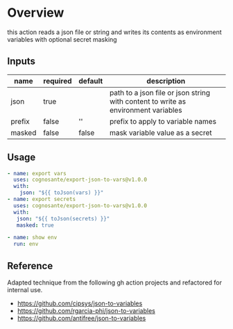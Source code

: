 # Overview 
this action reads a json file or string and writes its contents as environment variables with optional secret masking

## Inputs
| name   | required | default | description                                                                       |
| ------ | -------- | ------- | --------------------------------------------------------------------------------- |
| json   | true     |         | path to a json file or json string with content to write as environment variables |
| prefix | false    | ''      | prefix to apply to variable names                                                 |
| masked | false    | false   | mask variable value as a secret                                                   |

## Usage
```yml
- name: export vars 
  uses: cognosante/export-json-to-vars@v1.0.0
  with:
    json: "${{ toJson(vars) }}"
- name: export secrets
  uses: cognosante/export-json-to-vars@v1.0.0
  with:
   json: "${{ toJson(secrets) }}"
   masked: true

- name: show env
  run: env
```

## Reference
Adapted technique from the following gh action projects and refactored for internal use.

- https://github.com/cipsys/json-to-variables
- https://github.com/rgarcia-phi/json-to-variables
- https://github.com/antifree/json-to-variables